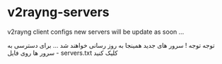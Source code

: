 # v2rayng-servers
v2rayng client configs 
new servers will be update as soon ...

توجه توجه ! 
سرور های جدید همینجا به روز رسانی خواهند شد ...
برای دسترسی به سرور ها روی فایل - servers.txt کلیک کنید 
